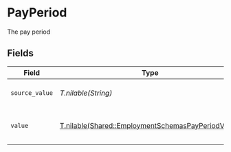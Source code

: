 # PayPeriod

The pay period


## Fields

| Field                                                                                                        | Type                                                                                                         | Required                                                                                                     | Description                                                                                                  | Example                                                                                                      |
| ------------------------------------------------------------------------------------------------------------ | ------------------------------------------------------------------------------------------------------------ | ------------------------------------------------------------------------------------------------------------ | ------------------------------------------------------------------------------------------------------------ | ------------------------------------------------------------------------------------------------------------ |
| `source_value`                                                                                               | *T.nilable(String)*                                                                                          | :heavy_minus_sign:                                                                                           | The source value of the pay period.                                                                          | Hour                                                                                                         |
| `value`                                                                                                      | [T.nilable(Shared::EmploymentSchemasPayPeriodValue)](../../models/shared/employmentschemaspayperiodvalue.md) | :heavy_minus_sign:                                                                                           | The pay period of the job postings.                                                                          | hour                                                                                                         |